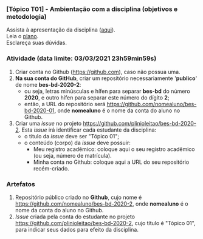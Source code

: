 ### [Tópico T01] - Ambientação com a disciplina (objetivos e metodologia)

Assista à apresentação da disciplina ([aqui](https://drive.google.com/file/d/1AvW23Mgpetd_YZI5L27pCCb--GEv0xTz/view?usp=sharing)).<br>
Leia o [plano](../media/bes-bd-2020-2-plano.pdf).<br>
Esclareça suas dúvidas.<br>

### Atividade (data limite: **03/03/2021 23h59min59s**)

1. Criar conta no Github (https://github.com), caso não possua uma. 
1. **Na sua conta do GitHub**, criar um repositório necessariamente '**publico**' de nome **bes-bd-2020-2**:
   - ou seja, letras minúsculas e hífen para separar **bes-bd** do número **2020**, e outro hífen para separar este número do dígito **2**;
   - então, a URL do repositório será https://github.com/nomealuno/bes-bd-2020-01, onde **nomealuno** é o nome da conta do aluno no Github.
1. Criar uma _issue_ no projeto https://github.com/plinioleitao/bes-bd-2020-2. Esta _issue_ irá identificar cada estudante da disciplina:
   - o título da _issue_ deve ser "Tópico 01";
   - o conteúdo (corpo) da _issue_ deve possuir:
     - Meu registro acadêmico: coloque aqui o seu registro acadêmico (ou seja, número de matrícula).
     - Minha conta no Github: coloque aqui a URL do seu repositório recém-criado.
   
### Artefatos

1. Repositório público criado no **Github**, cujo nome é https://github.com/nomealuno/bes-bd-2020-2, onde **nomealuno** é o nome da conta do aluno no Github.
1. _Issue_ criada pela conta do estudante no projeto https://github.com/plinioleitao/bes-bd-2020-2, cujo título é "Tópico 01", para indicar seus dados para efeito da disciplina.

